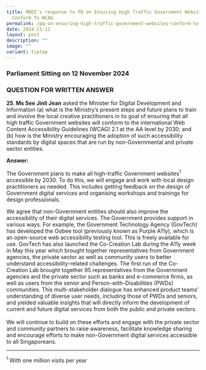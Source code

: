 ```yaml
---
title: MDDI's response to PQ on Ensuring High Traffic Government Websites
  Conform To WCAG
permalink: /pq-on-ensuring-high-traffic-government-websites-conform-to-wcag/
date: 2024-11-12
layout: post
description: ""
image: ""
variant: tiptap
---
```

<h3>Parliament Sitting on 12 November 2024</h3>
<h3>QUESTION FOR WRITTEN ANSWER</h3>
<p><strong>25. Ms See Jinli Jean</strong> asked the Minister for Digital Development
and Information (a) what is the Ministry’s present steps and future plans
to train and involve the local creative practitioners in its goal of ensuring
that all high traffic Government websites will conform to the international
Web Content Accessibility Guidelines (WCAG) 2.1 at the AA level by 2030;
and (b) how is the Ministry encouraging the adoption of such accessibility
standards by digital spaces that are run by non-Governmental and private
sector entities.</p>
<p><strong>Answer:</strong>
</p>
<p>The Government plans to make all high-traffic Government websites<sup>1</sup> accessible
by 2030. To do this, we will engage and work with local design practitioners
as needed. This includes getting feedback on the design of Government digital
services and organising workshops and trainings for design professionals.</p>
<p>We agree that non-Government entities should also improve the accessibility
of their digital services. The Government provides support in various ways.
For example, the Government Technology Agency (GovTech) has developed the
Oobee tool (previously known as Purple A11y), which is an open-source web
accessibility testing tool. This is freely available for use. GovTech has
also launched the Co-Creation Lab during the A11y week in May this year
which brought together representatives from Government agencies, the private
sector as well as community users to better understand accessibility-related
challenges. The first run of the Co-Creation Lab brought together 95 representatives
from the Government agencies and the private sector such as banks and e-commerce
firms, as well as users from the senior and Person-with-Disabilities (PWDs)
communities. This multi-stakeholder dialogue has enhanced product teams'
understanding of diverse user needs, including those of PWDs and seniors,
and yielded valuable insights that will directly inform the development
of current and future digital services from both the public and private
sectors.
<br>
<br>We will continue to build on these efforts and engage with the private
sector and community partners to raise awareness, facilitate knowledge
sharing and encourage efforts to make non-Government digital services accessible
to all Singaporeans.</p>
<hr>
<p><sup>1 </sup>With one million visits per year
<br>
</p>